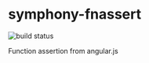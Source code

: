 symphony-fnassert
=================
![build status](https://travis-ci.org/MattiasFestin/symphony-fnassert.png)

Function assertion from angular.js
